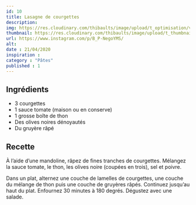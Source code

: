 ```yaml
---
id: 10
title: Lasagne de courgettes
description: 
img: https://res.cloudinary.com/thibaults/image/upload/t_optimisation/v1600522281/Recipes/20200421_lasagne_courgettes.jpg
thumbnail: https://res.cloudinary.com/thibaults/image/upload/t_thumbnail_josie/v1600522281/Recipes/20200421_lasagne_courgettes.jpg
url: https://www.instagram.com/p/B_P-NegoYMS/
alt: 
date : 21/04/2020
inspiration :
category : "Pâtes"
published : 1
---
```


## Ingrédients
 - 3 courgettes
 - 1 sauce tomate (maison ou en conserve)
 - 1 grosse boîte de thon
 - Des olives noires dénoyautés
 - Du gruyère râpé

## Recette
À l’aide d’une mandoline, râpez de fines tranches de courgettes. Mélangez la sauce tomate, le thon, les olives noire (coupées en trois), sel et poivre.

Dans un plat, alternez une couche de lamelles de courgettes, une couche du mélange de thon puis une couche de gruyères râpés. Continuez jusqu’au haut du plat. Enfournez 30 minutes à 180 degrés. Dégustez avec une salade.